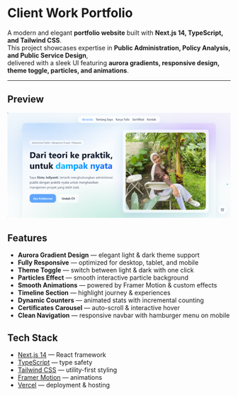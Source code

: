 # Client Work Portfolio 

A modern and elegant **portfolio website** built with **Next.js 14, TypeScript, and Tailwind CSS**.  
This project showcases expertise in **Public Administration, Policy Analysis, and Public Service Design**,  
delivered with a sleek UI featuring **aurora gradients, responsive design, theme toggle, particles, and animations**.

---

## Preview
![Portfolio Preview](./public/Preview.png)



## Features
- **Aurora Gradient Design** — elegant light & dark theme support
- **Fully Responsive** — optimized for desktop, tablet, and mobile
- **Theme Toggle** — switch between light & dark with one click
- **Particles Effect** — smooth interactive particle background
- **Smooth Animations** — powered by Framer Motion & custom effects
- **Timeline Section** — highlight journey & experiences
- **Dynamic Counters** — animated stats with incremental counting
- **Certificates Carousel** — auto-scroll & interactive hover
- **Clean Navigation** — responsive navbar with hamburger menu on mobile


## Tech Stack
- [Next.js 14](https://nextjs.org/) — React framework
- [TypeScript](https://www.typescriptlang.org/) — type safety
- [Tailwind CSS](https://tailwindcss.com/) — utility-first styling
- [Framer Motion](https://www.framer.com/motion/) — animations
- [Vercel](https://vercel.com/) — deployment & hosting


